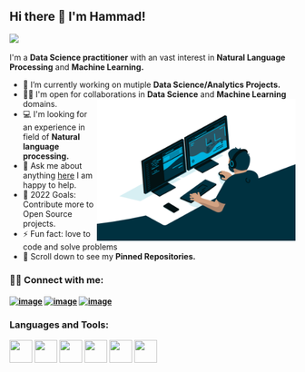 ## Hi there 👋 I'm Hammad!


![](https://komarev.com/ghpvc/?username=hammadasif402&color=green)


I'm a **Data Science practitioner** with an vast interest in **Natural Language Processing** and **Machine Learning.**


* 🔭 I’m currently working on mutiple **Data Science/Analytics Projects.**         
* 🤝🏻 I'm open for collaborations in **Data Science** and **Machine Learning** domains.                                                                                                                                                                                                                                                                                                                                                                                                                                                                              <img align="right" src= "https://raw.githubusercontent.com/sameer-patel-dev/sameer-patel-dev/main/code.gif" width="350" height="250"  />                                                                                               
* 💻 I'm looking for an experience in field of **Natural language processing.**
* 💬 Ask me about anything [here](https://www.linkedin.com/in/hammad-asif-32b54a207/) I am happy to help.
* 🥅 2022 Goals: Contribute more to Open Source projects.
* ⚡ Fun fact: love to code and solve problems
* 📌 Scroll down to see my **Pinned Repositories.**



### 🤝🏻 Connect with me:

#### [![image](https://user-images.githubusercontent.com/74875690/124563510-859c4a00-de59-11eb-9510-c4bb6151b4a8.png)](https://www.kaggle.com/hammad40241) [![image](https://user-images.githubusercontent.com/74875690/126060114-494dbee5-6aa6-4cf1-bf48-b6b0d94915d0.png)](https://www.linkedin.com/in/hammad-asif-32b54a207/) [![image](https://user-images.githubusercontent.com/74875690/126060145-35e7bb27-491d-4a2f-ab38-5a7ad23f336f.png)](hammadasif308@gmail.com)



### Languages and Tools:
<img src= "https://user-images.githubusercontent.com/74875690/124754448-ab9e1900-df43-11eb-97e6-5f1f24b9edbf.png" width = 40 height = 40  /> <img src= "https://user-images.githubusercontent.com/74875690/124754706-f6b82c00-df43-11eb-8163-f2815c51fe39.png" height = 40 width = 40  />  <img src= "https://user-images.githubusercontent.com/74875690/124755159-747c3780-df44-11eb-9fd6-0c41669de7a8.png" height = 40 width = 40  />  <img src= "https://user-images.githubusercontent.com/74875690/124756775-48fa4c80-df46-11eb-9605-24553b12f87a.png" height = 40 width = 40  />  <img src= "https://user-images.githubusercontent.com/74875690/124758066-a773fa80-df47-11eb-91cc-370549e039e8.png" height = 40 width = 40  /> <img src= "https://user-images.githubusercontent.com/74875690/124757639-3c2a2880-df47-11eb-856d-3dc8fab4a367.png" height = 40 width = 40  />




